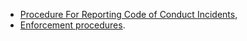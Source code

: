* [Procedure For Reporting Code of Conduct Incidents](/en/coc-reporting),
* [Enforcement procedures](/en/coc-enforcing).

